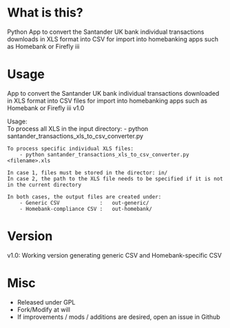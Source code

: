 # What is this?

Python App to convert the Santander UK bank individual transactions downloads in XLS format
into CSV for import into homebanking apps such as Homebank or Firefly iii

# Usage
App to convert the Santander UK bank individual transactions downloaded in XLS format
into CSV files for import into homebanking apps such as Homebank or Firefly iii
v1.0

Usage:  
    To process all XLS in the input directory:
        - python santander_transactions_xls_to_csv_converter.py

    To process specific individual XLS files:
        - python santander_transactions_xls_to_csv_converter.py <filename>.xls

    In case 1, files must be stored in the director: in/
    In case 2, the path to the XLS file needs to be specified if it is not in the current directory

    In both cases, the output files are created under:
        - Generic CSV             :   out-generic/
        - Homebank-compliance CSV :   out-homebank/

# Version
v1.0: Working version generating generic CSV and Homebank-specific CSV

# Misc
- Released under GPL
- Fork/Modify at will
- If improvements / mods / additions are desired, open an issue in Github